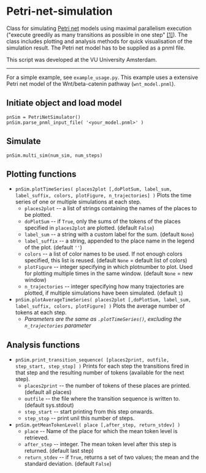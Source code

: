 # Petri-net-simulation

Class for simulating [Petri net](https://en.wikipedia.org/wiki/Petri_net) models using maximal parallelism execution ("execute greedily as many transitions as possible in one step" [[1]](http://www.cs.vu.nl/~wanf/pubs/fmsb08.pdf)). The class includes plotting and analysis methods for quick visualisation of the simulation result. The Petri net model has to be supplied as a pnml file.

This script was developed at the VU University Amsterdam.

***

For a simple example, see `example_usage.py`. This example uses a extensive Petri net model of the Wnt/beta-catenin pathway (`wnt_model.pnml`).

## Initiate object and load model
```
pnSim = PetriNetSimulator()
pnSim.parse_pnml_input_file( '<your_model.pnml>' )
```

## Simulate
`pnSim.multi_sim(num_sim, num_steps)`


## Plotting functions

- `pnSim.plotTimeSeries( places2plot [,doPlotSum, label_sum, label_suffix, colors, plotFigure, n_trajectories] )`
  Plots the time series of one or multiple simulations at each step.
  - `places2plot` -- a list of strings containing the names of the places to be plotted.
  - `doPlotSum` -- if `True`, only the sums of the tokens of the places specified in `places2plot` are plotted. (default `False`)
  - `label_sum` -- a string with a custom label for the sum. (default `None`)
  - `label_suffix` -- a string, appended to the place name in the legend of the plot. (default `''`)
  - `colors` -- a list of color names to be used. If not enough colors specified, this list is reused. (default `None` = default list of colors)
  - `plotFigure` -- integer specifying in which plotnumber to plot. Used for plotting multiple times in the same window. (default `None` = new window)
  - `n_trajectories` -- integer specifying how many trajectories are plotted, if multiple simulations have been simulated.  (default `1`)
- `pnSim.plotAverageTimeSeries( places2plot [,doPlotSum, label_sum, label_suffix, colors, plotFigure] )`
  Plots the average number of tokens at each step.
  - *Parameters are the same as `.plotTimeSeries()`, excluding the `n_trajectories` parameter*


## Analysis functions
- `pnSim.print_transition_sequence( [places2print, outfile, step_start, step_stop] )`
  Prints for each step the transitions fired in that step and the resulting number of tokens (available for the next step).
  - `places2print` -- the number of tokens of these places are printed. (default all places)
  - `outfile` -- the file where the transition sequence is written to. (default sys.stdout)
  - `step_start` -- start printing from this step onwards.
  - `step_stop` -- print unil this number of steps.
- `pnSim.getMeanTokenLevel( place [,after_step, return_stdev] )`
  - `place` -- Name of the place for which the mean token level is retrieved.
  - `after_step` -- integer. The mean token level after this step is returned. (default last step)
  - `return_stdev` -- if `True`, returns a set of two values; the mean and the standard deviation. (default `False`)

